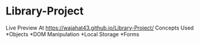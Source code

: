 # Library-Project

Live Preview At https://wajahat43.github.io/Library-Project/
Concepts Used
    *Objects
    *DOM Manipulation
    *Local Storage
    *Forms
